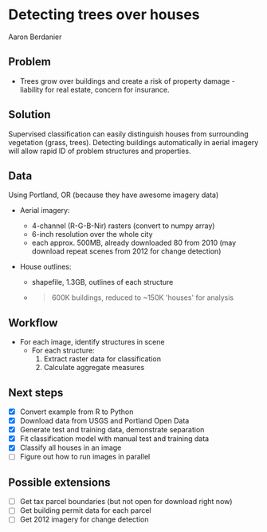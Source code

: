 # Detecting trees over houses
Aaron Berdanier

## Problem
* Trees grow over buildings and create a risk of property damage - liability for real estate, concern for insurance.

## Solution
Supervised classification can easily distinguish houses from surrounding vegetation (grass, trees).
Detecting buildings automatically in aerial imagery will allow rapid ID of problem structures and properties.

## Data
Using Portland, OR (because they have awesome imagery data)
* Aerial imagery: 
  - 4-channel (R-G-B-Nir) rasters (convert to numpy array)
  - 6-inch resolution over the whole city
  - each approx. 500MB, already downloaded 80 from 2010 (may download repeat scenes from 2012 for change detection)

* House outlines:
  - shapefile, 1.3GB, outlines of each structure
  - >600K buildings, reduced to ~150K 'houses' for analysis

## Workflow
* For each image, identify structures in scene
  * For each structure:
    1. Extract raster data for classification
    2. Calculate aggregate measures

## Next steps
- [x] Convert example from R to Python
- [x] Download data from USGS and Portland Open Data
- [x] Generate test and training data, demonstrate separation
- [x] Fit classification model with manual test and training data
- [x] Classify all houses in an image
- [ ] Figure out how to run images in parallel

## Possible extensions
- [ ] Get tax parcel boundaries (but not open for download right now)
- [ ] Get building permit data for each parcel
- [ ] Get 2012 imagery for change detection
